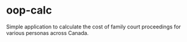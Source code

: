 # oop-calc

Simple application to calculate the cost of family court proceedings for various personas across Canada.